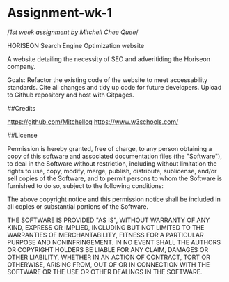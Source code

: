 # Assignment-wk-1
/*1st week assignment by Mitchell Chee Quee*/

HORISEON Search Engine Optimization website

A website detailing the necessity of SEO and adveritiding the Horiseon company.

Goals:
    Refactor the existing code of the website to meet accessability standards.
    Cite all changes and tidy up code for future developers.
    Upload to Github repository and host with Gitpages. 

##Credits

https://github.com/Mitchellcq
https://www.w3schools.com/


##License

Permission is hereby granted, free of charge, to any person obtaining a copy of this software and associated documentation files (the "Software"), to deal in the Software without restriction, including without limitation the rights to use, copy, modify, merge, publish, distribute, sublicense, and/or sell copies of the Software, and to permit persons to whom the Software is furnished to do so, subject to the following conditions:

The above copyright notice and this permission notice shall be included in all copies or substantial portions of the Software.

THE SOFTWARE IS PROVIDED "AS IS", WITHOUT WARRANTY OF ANY KIND, EXPRESS OR IMPLIED, INCLUDING BUT NOT LIMITED TO THE WARRANTIES OF MERCHANTABILITY, FITNESS FOR A PARTICULAR PURPOSE AND NONINFRINGEMENT. IN NO EVENT SHALL THE AUTHORS OR COPYRIGHT HOLDERS BE LIABLE FOR ANY CLAIM, DAMAGES OR OTHER LIABILITY, WHETHER IN AN ACTION OF CONTRACT, TORT OR OTHERWISE, ARISING FROM, OUT OF OR IN CONNECTION WITH THE SOFTWARE OR THE USE OR OTHER DEALINGS IN THE SOFTWARE.
